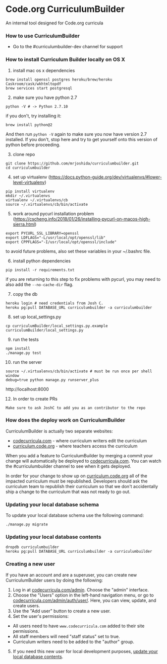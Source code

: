 Code.org CurriculumBuilder
=
An internal tool designed for Code.org curricula

### How to use CurriculumBuilder
- Go to the #curriculumbuilder-dev channel for support

### How to install Curriculum Builder locally on OS X

1. install mac os x dependencies

  ```
  brew install openssl postgres heroku/brew/heroku Caskroom/cask/wkhtmltopdf
  brew services start postgresql
  ```

2. make sure you have python 2.7

  ```
  python -V # -> Python 2.7.10
  ```
  if you don't, try installing it:
  ```
  brew install python@2
  ```
  And then run `python -V` again to make sure you now have version 2.7 installed. If you don't, stop here and try to get yourself onto this version of python before proceeding.

3. clone repo

```
git clone https://github.com/mrjoshida/curriculumbuilder.git
cd curriculumbuilder
```

4. set up virtualenv (https://docs.python-guide.org/dev/virtualenvs/#lower-level-virtualenv)

```
pip install virtualenv
mkdir ~/.virtualenvs
virtualenv ~/.virtualenvs/cb
source ~/.virtualenvs/cb/bin/activate
```

5. work around pycurl installation problem (https://cscheng.info/2018/01/26/installing-pycurl-on-macos-high-sierra.html)
```
export PYCURL_SSL_LIBRARY=openssl
export LDFLAGS="-L/usr/local/opt/openssl/lib" 
export CPPFLAGS="-I/usr/local/opt/openssl/include"
```
to avoid future problems, also set these variables in your ~/.bashrc file.

6. install python dependencies
```
pip install -r requirements.txt
```
if you are returning to this step to fix problems with pycurl, you may need to also add the `--no-cache-dir` flag.

7. copy the db

```
heroku login # need credentials from Josh C.
heroku pg:pull DATABASE_URL curriculumbuilder -a curriculumbuilder
```

8. set up local_settings.py

```
cp curriculumBuilder/local_settings.py.example curriculumBuilder/local_settings.py
```

9. run the tests

```
npm install
./manage.py test
```

10. run the server

```
source ~/.virtualenvs/cb/bin/activate # must be run once per shell window
debug=true python manage.py runserver_plus
```

http://localhost:8000

12. In order to create PRs 

```
Make sure to ask JoshC to add you as an contributor to the repo
```

### How does the deploy work on CurriculumBuilder

CurriculumBuilder is actually two separate websites:
* [codecurricula.com](codecurricula.com) - where curriculum writers edit the curriculum
* [curriculum.code.org](curriculum.code.org) - where teachers access the curriculum

When you add a feature to CurriculumBuilder by merging a commit your
change will automatically be deployed to [codecurricula.com](codecurricula.com).
You can watch the #curriculumbuilder channel to see when it gets deployed.

In order for your change to show up on [curriculum.code.org](curriculum.code.org)
all of the impacted curriculum must be republished. Developers should ask
the curriculum team to republish their curriculum so that we don't accidentally
ship a change to the curriculum that was not ready to go out.

### Updating your local database schema

To update your local database schema use the following command:
```
./manage.py migrate
```

### Updating your local database contents

```
dropdb curriculumbuilder
heroku pg:pull DATABASE_URL curriculumbuilder -a curriculumbuilder
```

### Creating a new user

If you have an account and are a superuser, you can create new CurriculumBuilder users by doing the following:

1. Log in at [codecurricula.com/admin](codecurricula.com/admin). Choose the "admin" interface.
2. Choose the "Users" option in the left-hand navigation menu, or go to [codecurricula.com/admin/auth/user/](codecurricula.com/admin/auth/user/). Here, you can view, update, and create users.
3. Use the "Add user" button to create a new user.
4. Set the user's permissions:
  * All users need to have `www.codecurricula.com` added to their site permissions.
  * All staff members will need "staff status" set to true.
  * Curriculum writers need to be added to the "author" group.
5. If you need this new user for local development purposes, [update your local database contents](https://github.com/mrjoshida/curriculumbuilder#updating-your-local-database-contents).
